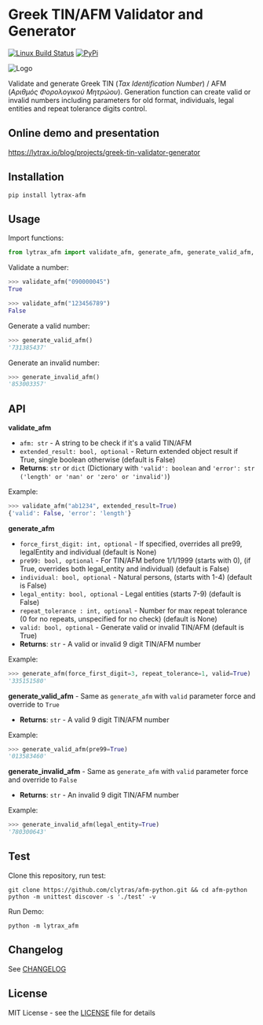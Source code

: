 # Greek TIN/AFM Validator and Generator

[![Linux Build Status](https://img.shields.io/travis/clytras/afm-python.svg?style=flat)](https://travis-ci.org/clytras/afm-python?branch=master) [![PyPi](https://img.shields.io/pypi/v/lytrax-afm)](https://pypi.org/project/lytrax-afm) 

![Logo](https://github.com/clytras/afm-python/raw/master/resources/LytraxAFM_logo.png)

Validate and generate Greek TIN (*Tax Identification Number*) / AFM (*Αριθμός Φορολογικού Μητρώου*). Generation function can create valid or invalid numbers including parameters for old format, individuals, legal entities and repeat tolerance digits control.

## Online demo and presentation

https://lytrax.io/blog/projects/greek-tin-validator-generator

## Installation

```
pip install lytrax-afm
```

## Usage

Import functions:

```python
from lytrax_afm import validate_afm, generate_afm, generate_valid_afm, generate_invalid_afm
```

Validate a number:

```python
>>> validate_afm("090000045")
True

>>> validate_afm("123456789")
False
```

Generate a valid number:

```python
>>> generate_valid_afm()
'731385437'
```

Generate an invalid number:

```python
>>> generate_invalid_afm()
'853003357'
```

## API

**validate_afm**
* `afm: str` - A string to be check if it's a valid TIN/AFM
* `extended_result: bool, optional` - Return extended object result if True, single boolean otherwise (default is False)
* **Returns**: `str` or `dict` (Dictionary with `'valid': boolean` and `'error': str ('length' or 'nan' or 'zero' or 'invalid')`)

Example:
```python
>>> validate_afm("ab1234", extended_result=True)
{'valid': False, 'error': 'length'}
```

**generate_afm**
* `force_first_digit: int, optional` - If specified, overrides all pre99, legalEntity and individual (default is None)
* `pre99: bool, optional` - For TIN/AFM before 1/1/1999 (starts with 0),
  (if True, overrides both legal_entity and individual)
  (default is False)
* `individual: bool, optional` - Natural persons, (starts with 1-4) (default is False)
* `legal_entity: bool, optional` - Legal entities (starts 7-9) (default is False)
* `repeat_tolerance : int, optional` - Number for max repeat tolerance
  (0 for no repeats, unspecified for no check)
  (default is None)
* `valid: bool, optional` - Generate valid or invalid TIN/AFM (default is True)
* **Returns**: `str` - A valid or invalid 9 digit TIN/AFM number

Example:
```python
>>> generate_afm(force_first_digit=3, repeat_tolerance=1, valid=True)
'335151580'
```

**generate_valid_afm** - Same as `generate_afm` with `valid` parameter force and override to `True`
* **Returns**: `str` - A valid 9 digit TIN/AFM number

Example:
```python
>>> generate_valid_afm(pre99=True)
'013583460'
```

**generate_invalid_afm** - Same as `generate_afm` with `valid` parameter force and override to `False`
* **Returns**: `str` - An invalid 9 digit TIN/AFM number

Example:
```python
>>> generate_invalid_afm(legal_entity=True)
'780300643'
```

## Test

Clone this repository, run test:

```
git clone https://github.com/clytras/afm-python.git && cd afm-python
python -m unittest discover -s './test' -v
```

Run Demo:

```
python -m lytrax_afm
```

## Changelog

See [CHANGELOG](https://github.com/clytras/afm-python/blob/master/CHANGELOG.md)


## License

MIT License - see the [LICENSE](https://github.com/clytras/afm-python/blob/master/LICENSE) file for details

